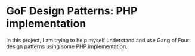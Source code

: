 # GoF Design Patterns: PHP implementation

In this project, I am trying to help myself understand and use Gang of Four design patterns using some PHP implementation.